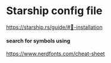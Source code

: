 # Starship config file

https://starship.rs/guide/#🚀-installation

#### search for symbols using 

https://www.nerdfonts.com/cheat-sheet
